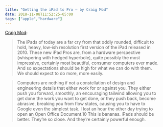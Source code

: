 ```yaml
---
title: "Getting the iPad to Pro — by Craig Mod"
date: 2018-11-08T11:52:25-05:00
tags: ["apple","hardware"]
---
```


[Craig Mod](https://craigmod.com/essays/ipad_pro/):

> The iPads of today are a far cry from that oddly rounded, difficult to hold, heavy, low-ish resolution first version of the iPad released in 2010. These new iPad Pros are, from a hardware perspective (whispering with hedged hyperbole), quite possibly the most impressive, certainly most beautiful, consumer computers ever made. And so expectations should be high for what we can do with them. We should expect to do more, more easily.

> Computers are nothing if not a constellation of design and engineering details that either work for or against you. They either push you forward, smoothly, an encouraging tailwind allowing you to get done the work you want to get done, or they push back, become abrasive, breaking you from flow states, causing you to have to Google even the simplest task. I lost an hour the other day trying to open an Open Office Document.10 This is bananas. iPads should be better. They’re so close. And they’re certainly powerful enough.
